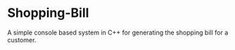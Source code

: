 # Shopping-Bill
A simple console based system in C++ for generating the shopping bill for a customer.
